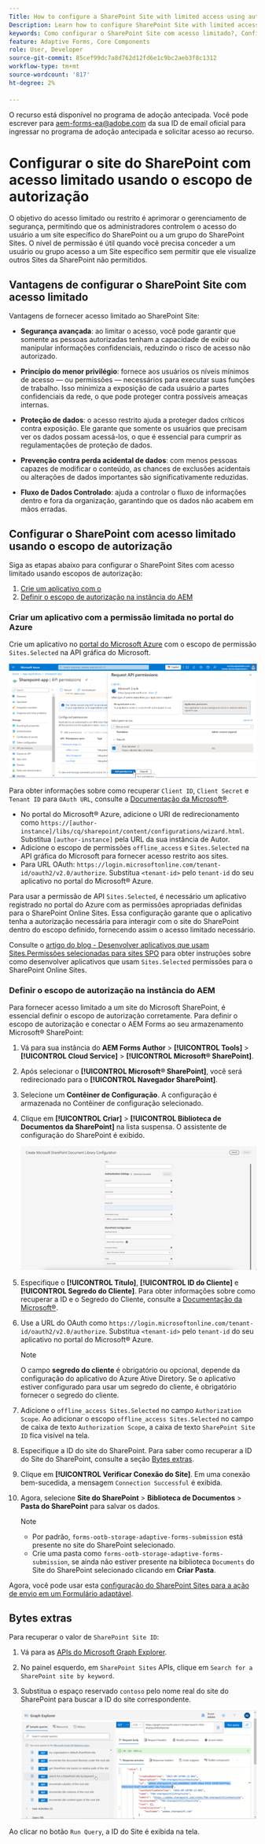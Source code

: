 ```yaml
---
Title: How to configure a SharePoint Site with limited access using authorization scope?
Description: Learn how to configure SharePoint Site with limited access using the authorization scope.
keywords: Como configurar o SharePoint Site com acesso limitado?, Configurar o SharePoint com acesso limitado, Usar escopo de autorização para limitar o acesso ao SharePoint Site.
feature: Adaptive Forms, Core Components
role: User, Developer
source-git-commit: 85cef99dc7a8d762d12fd6e1c9bc2aeb3f8c1312
workflow-type: tm+mt
source-wordcount: '817'
ht-degree: 2%

---
```



<span class="preview"> O recurso está disponível no programa de adoção antecipada. Você pode escrever para aem-forms-ea@adobe.com da sua ID de email oficial para ingressar no programa de adoção antecipada e solicitar acesso ao recurso. </span>

# Configurar o site do SharePoint com acesso limitado usando o escopo de autorização

O objetivo do acesso limitado ou restrito é aprimorar o gerenciamento de segurança, permitindo que os administradores controlem o acesso do usuário a um site específico do SharePoint ou a um grupo do SharePoint Sites. O nível de permissão é útil quando você precisa conceder a um usuário ou grupo acesso a um Site específico sem permitir que ele visualize outros Sites da SharePoint não permitidos.

## Vantagens de configurar o SharePoint Site com acesso limitado

Vantagens de fornecer acesso limitado ao SharePoint Site:

* **Segurança avançada**: ao limitar o acesso, você pode garantir que somente as pessoas autorizadas tenham a capacidade de exibir ou manipular informações confidenciais, reduzindo o risco de acesso não autorizado.

* **Princípio do menor privilégio**: fornece aos usuários os níveis mínimos de acesso — ou permissões — necessários para executar suas funções de trabalho. Isso minimiza a exposição de cada usuário a partes confidenciais da rede, o que pode proteger contra possíveis ameaças internas.

* **Proteção de dados**: o acesso restrito ajuda a proteger dados críticos contra exposição. Ele garante que somente os usuários que precisam ver os dados possam acessá-los, o que é essencial para cumprir as regulamentações de proteção de dados.

* **Prevenção contra perda acidental de dados**: com menos pessoas capazes de modificar o conteúdo, as chances de exclusões acidentais ou alterações de dados importantes são significativamente reduzidas.

* **Fluxo de Dados Controlado**: ajuda a controlar o fluxo de informações dentro e fora da organização, garantindo que os dados não acabem em mãos erradas.

## Configurar o SharePoint com acesso limitado usando o escopo de autorização

Siga as etapas abaixo para configurar o SharePoint Sites com acesso limitado usando escopos de autorização:

1. [Crie um aplicativo com o ](#create-an-application-with-the-limited-permission-in-the-azure-portal)
1. [Definir o escopo de autorização na instância do AEM](#set-the-authorization-scope-at-aem-instance)

### Criar um aplicativo com a permissão limitada no portal do Azure

Crie um aplicativo no [portal do Microsoft Azure](https://portal.azure.com/#home) com o escopo de permissão `Sites.Selected` na API gráfica do Microsoft.

![Site selecionado do SharePoint](/help/forms/assets/sharepoint-selected-site.png)

Para obter informações sobre como recuperar `Client ID`, `Client Secret` e `Tenant ID` para `OAuth URL`, consulte a [Documentação da Microsoft®](https://learn.microsoft.com/en-us/graph/auth-register-app-v2).
* No portal do Microsoft® Azure, adicione o URI de redirecionamento como `https://[author-instance]/libs/cq/sharepoint/content/configurations/wizard.html`. Substitua `[author-instance]` pela URL da sua instância de Autor.
* Adicione o escopo de permissões `offline_access` e `Sites.Selected` na API gráfica do Microsoft para fornecer acesso restrito aos sites.
* Para URL OAuth: `https://login.microsoftonline.com/tenant-id/oauth2/v2.0/authorize`. Substitua `<tenant-id>` pelo `tenant-id` do seu aplicativo no portal do Microsoft® Azure.

Para usar a permissão de API `Sites.Selected`, é necessário um aplicativo registrado no portal do Azure com as permissões apropriadas definidas para o SharePoint Online Sites. Essa configuração garante que o aplicativo tenha a autorização necessária para interagir com o site do SharePoint dentro do escopo definido, fornecendo assim o acesso limitado necessário.

Consulte o [artigo do blog - Desenvolver aplicativos que usam Sites.Permissões selecionadas para sites SPO](https://techcommunity.microsoft.com/t5/microsoft-sharepoint-blog/develop-applications-that-use-sites-selected-permissions-for-spo/ba-p/3790476) para obter instruções sobre como desenvolver aplicativos que usam `Sites.Selected` permissões para o SharePoint Online Sites.

### Definir o escopo de autorização na instância do AEM

Para fornecer acesso limitado a um site do Microsoft SharePoint, é essencial definir o escopo de autorização corretamente. Para definir o escopo de autorização e conectar o AEM Forms ao seu armazenamento Microsoft® SharePoint:

1. Vá para sua instância do **AEM Forms Author** > **[!UICONTROL Tools]** > **[!UICONTROL Cloud Service]** > **[!UICONTROL Microsoft® SharePoint]**.
1. Após selecionar o **[!UICONTROL Microsoft® SharePoint]**, você será redirecionado para o **[!UICONTROL Navegador SharePoint]**.
1. Selecione um **Contêiner de Configuração**. A configuração é armazenada no Contêiner de configuração selecionado.
1. Clique em **[!UICONTROL Criar]** > **[!UICONTROL Biblioteca de Documentos da SharePoint]** na lista suspensa. O assistente de configuração do SharePoint é exibido.

   ![Acesso Limitado ao Site do SharePoint](/help/forms/assets/sharepoint-doc-library-limited-scopes.png)

1. Especifique o **[!UICONTROL Título]**, **[!UICONTROL ID do Cliente]** e **[!UICONTROL Segredo do Cliente]**. Para obter informações sobre como recuperar a ID e o Segredo do Cliente, consulte a [Documentação da Microsoft®](https://learn.microsoft.com/en-us/graph/auth-register-app-v2).

1. Use a URL do OAuth como `https://login.microsoftonline.com/tenant-id/oauth2/v2.0/authorize`. Substitua `<tenant-id>` pelo `tenant-id` do seu aplicativo no portal do Microsoft® Azure.

   >[!NOTE]
   >
   > O campo **segredo do cliente** é obrigatório ou opcional, depende da configuração do aplicativo do Azure Ative Diretory. Se o aplicativo estiver configurado para usar um segredo do cliente, é obrigatório fornecer o segredo do cliente.

1. Adicione o `offline_access Sites.Selected` no campo `Authorization Scope`. Ao adicionar o escopo `offline_access Sites.Selected` no campo de caixa de texto `Authorization Scope`, a caixa de texto `SharePoint Site ID` fica visível na tela.

1. Especifique a ID do site do SharePoint. Para saber como recuperar a ID do Site do SharePoint, consulte a seção [Bytes extras](#extra-bytes).

1. Clique em **[!UICONTROL Verificar Conexão do Site]**. Em uma conexão bem-sucedida, a mensagem `Connection Successful` é exibida.

1. Agora, selecione **Site do SharePoint** > **Biblioteca de Documentos** > **Pasta do SharePoint** para salvar os dados.

   >[!NOTE]
   >
   >* Por padrão, `forms-ootb-storage-adaptive-forms-submission` está presente no site do SharePoint selecionado.
   >* Crie uma pasta como `forms-ootb-storage-adaptive-forms-submission`, se ainda não estiver presente na biblioteca `Documents` do Site do SharePoint selecionado clicando em **Criar Pasta**.

Agora, você pode usar esta [configuração do SharePoint Sites para a ação de envio em um Formulário adaptável](/help/forms/configure-submit-action-sharepoint.md#use-sharepoint-document-library-configuration-in-an-adaptive-form-use-sharepoint-configuartion-in-af).

## Bytes extras

Para recuperar o valor de `SharePoint Site ID`:
1. Vá para as [APIs do Microsoft Graph Explorer](https://developer.microsoft.com/en-us/graph/graph-explorer).
1. No painel esquerdo, em `SharePoint Sites` APIs, clique em `Search for a SharePoint site by keyword`.
1. Substitua o espaço reservado `contoso` pelo nome real do site do SharePoint para buscar a ID do site correspondente.

   ![ID da Biblioteca de Documentos da SharePoint](/help/forms/assets/sharepoint-site-id.png)

Ao clicar no botão `Run Query`, a ID do Site é exibida na tela.